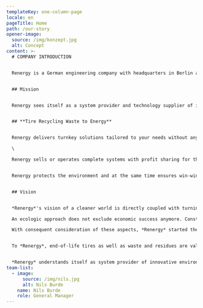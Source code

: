 ```yaml
---
templateKey: one-column-page
locale: en
pageTitle: Home
path: /our-story
opener-image:
  source: /img/konzept.jpg
  alt: Concept
content: >-
  # COMPANY INTRODUCTION


  Renergy is a German engineering company with headquarters in Berlin and a branch in Dubai.


  ## Mission


  Renergy sees itself as a system provider and technology supplier of innovative, ecological and highly profitable environmental technologies in the know-how areas of recycling and recovery. Renergy focuses primarily on two business areas:


  ## **Tire Recycling Waste to Energy**


  Renergy delivers turnkey solutions tailored to your needs without any investment!\

  \

  Renergy sells or operates complete systems with profit sharing for the customer.


  Renergy protects the environment and at the same time ensures win-win situations for everyone involved. Renergy is a German engineering service provider with its headquarters in Berlin/Germany.


  ## Vision


  *Renergy*'s vision of a cleaner world is directly coupled with turning waste materials into valuable commodities with high returns on investment.\

  An ecologic approach does not exclude economic success anymore. Constantly growing waste streams and amounts of end-of-life tires globally force to increasing endeavours for ecologic and economic solutions.\

  With consequent consideration of these aspects, *Renergy* started the development of tire and waste recovery systems which today reflect the current technological state of the art and, for the first time, allow a to-date unseen affectivity and profitability as well as an outstanding high yield of the employed capital.


  To *Renergy*, end-of-life tires as well as waste and residues are valuable raw material resources. Simple disposal or incineration does not comply with our vision.


  *Renergy* understands itself as system provider of innovative environmental technologies and user-specific know-how – tailored to your needs and driven by sustainability.
team-list:
  - image:
      source: /img/nils.jpg
      alt: Nils Burde
    name: Nils Burde
    role: General Manager
---
```

